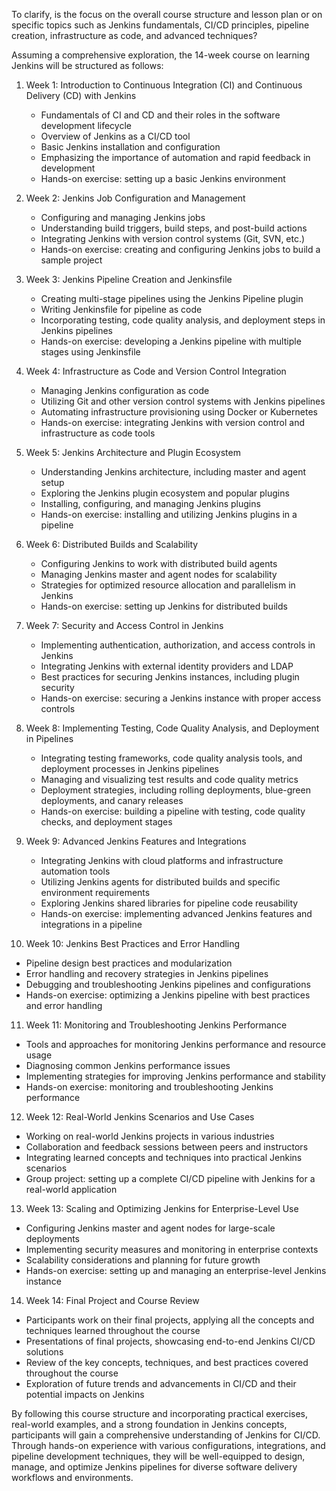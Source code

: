 To clarify, is the focus on the overall course structure and lesson plan or on specific topics such as Jenkins fundamentals, CI/CD principles, pipeline creation, infrastructure as code, and advanced techniques?

Assuming a comprehensive exploration, the 14-week course on learning Jenkins will be structured as follows:

1. Week 1: Introduction to Continuous Integration (CI) and Continuous Delivery (CD) with Jenkins
   - Fundamentals of CI and CD and their roles in the software development lifecycle
   - Overview of Jenkins as a CI/CD tool
   - Basic Jenkins installation and configuration
   - Emphasizing the importance of automation and rapid feedback in development
   - Hands-on exercise: setting up a basic Jenkins environment

2. Week 2: Jenkins Job Configuration and Management
   - Configuring and managing Jenkins jobs
   - Understanding build triggers, build steps, and post-build actions
   - Integrating Jenkins with version control systems (Git, SVN, etc.)
   - Hands-on exercise: creating and configuring Jenkins jobs to build a sample project

3. Week 3: Jenkins Pipeline Creation and Jenkinsfile
   - Creating multi-stage pipelines using the Jenkins Pipeline plugin
   - Writing Jenkinsfile for pipeline as code
   - Incorporating testing, code quality analysis, and deployment steps in Jenkins pipelines
   - Hands-on exercise: developing a Jenkins pipeline with multiple stages using Jenkinsfile

4. Week 4: Infrastructure as Code and Version Control Integration
   - Managing Jenkins configuration as code
   - Utilizing Git and other version control systems with Jenkins pipelines
   - Automating infrastructure provisioning using Docker or Kubernetes
   - Hands-on exercise: integrating Jenkins with version control and infrastructure as code tools

5. Week 5: Jenkins Architecture and Plugin Ecosystem
   - Understanding Jenkins architecture, including master and agent setup
   - Exploring the Jenkins plugin ecosystem and popular plugins
   - Installing, configuring, and managing Jenkins plugins
   - Hands-on exercise: installing and utilizing Jenkins plugins in a pipeline

6. Week 6: Distributed Builds and Scalability
   - Configuring Jenkins to work with distributed build agents
   - Managing Jenkins master and agent nodes for scalability
   - Strategies for optimized resource allocation and parallelism in Jenkins
   - Hands-on exercise: setting up Jenkins for distributed builds

7. Week 7: Security and Access Control in Jenkins
   - Implementing authentication, authorization, and access controls in Jenkins
   - Integrating Jenkins with external identity providers and LDAP
   - Best practices for securing Jenkins instances, including plugin security
   - Hands-on exercise: securing a Jenkins instance with proper access controls

8. Week 8: Implementing Testing, Code Quality Analysis, and Deployment in Pipelines
   - Integrating testing frameworks, code quality analysis tools, and deployment processes in Jenkins pipelines
   - Managing and visualizing test results and code quality metrics
   - Deployment strategies, including rolling deployments, blue-green deployments, and canary releases
   - Hands-on exercise: building a pipeline with testing, code quality checks, and deployment stages

9. Week 9: Advanced Jenkins Features and Integrations
   - Integrating Jenkins with cloud platforms and infrastructure automation tools
   - Utilizing Jenkins agents for distributed builds and specific environment requirements
   - Exploring Jenkins shared libraries for pipeline code reusability
   - Hands-on exercise: implementing advanced Jenkins features and integrations in a pipeline

10. Week 10: Jenkins Best Practices and Error Handling
   - Pipeline design best practices and modularization
   - Error handling and recovery strategies in Jenkins pipelines
   - Debugging and troubleshooting Jenkins pipelines and configurations
   - Hands-on exercise: optimizing a Jenkins pipeline with best practices and error handling

11. Week 11: Monitoring and Troubleshooting Jenkins Performance
   - Tools and approaches for monitoring Jenkins performance and resource usage
   - Diagnosing common Jenkins performance issues
   - Implementing strategies for improving Jenkins performance and stability
   - Hands-on exercise: monitoring and troubleshooting Jenkins performance

12. Week 12: Real-World Jenkins Scenarios and Use Cases
   - Working on real-world Jenkins projects in various industries
   - Collaboration and feedback sessions between peers and instructors
   - Integrating learned concepts and techniques into practical Jenkins scenarios
   - Group project: setting up a complete CI/CD pipeline with Jenkins for a real-world application

13. Week 13: Scaling and Optimizing Jenkins for Enterprise-Level Use
   - Configuring Jenkins master and agent nodes for large-scale deployments
   - Implementing security measures and monitoring in enterprise contexts
   - Scalability considerations and planning for future growth
   - Hands-on exercise: setting up and managing an enterprise-level Jenkins instance

14. Week 14: Final Project and Course Review
   - Participants work on their final projects, applying all the concepts and techniques learned throughout the course
   - Presentations of final projects, showcasing end-to-end Jenkins CI/CD solutions
   - Review of the key concepts, techniques, and best practices covered throughout the course
   - Exploration of future trends and advancements in CI/CD and their potential impacts on Jenkins

By following this course structure and incorporating practical exercises, real-world examples, and a strong foundation in Jenkins concepts, participants will gain a comprehensive understanding of Jenkins for CI/CD. Through hands-on experience with various configurations, integrations, and pipeline development techniques, they will be well-equipped to design, manage, and optimize Jenkins pipelines for diverse software delivery workflows and environments.